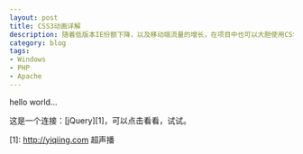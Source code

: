 ```yaml
---
layout: post
title: CSS3动画详解
description: 随着低版本IE份额下降，以及移动端流量的增长，在项目中也可以大胆使用CSS3动画来增强体验和提高产品的优雅程度，对那些不支持的浏览器也不用再费心去做更多兼容，所以，我们来研究下CSS3动画，到底应该怎么用。
category: blog
tags:
- Windows
- PHP
- Apache
---
```


hello world...

这是一个连接：[jQuery][1]，可以点击看看，试试。


[1]: http://yiqiing.com 超声播